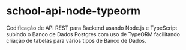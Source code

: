 # school-api-node-typeorm

Codificação de API REST para Backend usando Node.js e TypeScript subindo o Banco de Dados Postgres com uso de TypeORM facilitando criação de tabelas 
para vários tipos de Banco de Dados.
